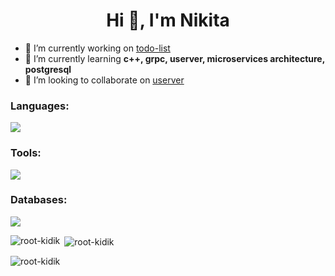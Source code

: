 <h1 align="center">Hi 👋, I'm Nikita</h1>

- 🔭 I’m currently working on [todo-list](https://github.com/root-kidik/todo-list)
- 🌱 I’m currently learning **c++, grpc, userver, microservices architecture, postgresql**
- 👯 I’m looking to collaborate on [userver](https://github.com/userver-framework/userver)

<h3 align="left">Languages:</h3>
<a href="https://skillicons.dev">
  <img src="https://skillicons.dev/icons?i=cpp,bash,py,js" />
</a>

<h3 align="left">Tools:</h3>
<a href="https://skillicons.dev">
  <img src="https://skillicons.dev/icons?i=cmake,git,github,docker" />
</a>

<h3 align="left">Databases:</h3>
<a href="https://skillicons.dev">
  <img src="https://skillicons.dev/icons?i=postgres,redis" />
</a>

<p><img align="left" src="https://github-readme-stats.vercel.app/api/top-langs?username=root-kidik&show_icons=true&theme=dark&locale=en&layout=compact" alt="root-kidik" /></p>
<p>&nbsp;<img align="center" src="https://github-readme-stats.vercel.app/api?username=root-kidik&show_icons=true&theme=dark&locale=en" alt="root-kidik" /></p>
<p><img align="center" src="https://github-readme-streak-stats.herokuapp.com/?user=root-kidik&theme=dark" alt="root-kidik" /></p>
